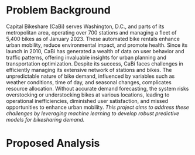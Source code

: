 # Problem Background
Capital Bikeshare (CaBi) serves Washington, D.C., and parts of its metropolitan area, operating over 700 stations and managing a fleet of 5,400 bikes as of January 2023. These automated bike rentals enhance urban mobility, reduce environmental impact, and promote health. Since its launch in 2010, CaBi has generated a wealth of data on user behavior and traffic patterns, offering invaluable insights for urban planning and transportation optimization.
Despite its success, CaBi faces challenges in efficiently managing its extensive network of stations and bikes. The unpredictable nature of bike demand, influenced by variables such as weather conditions, time of day, and seasonal changes, complicates resource allocation. Without accurate demand forecasting, the system risks overstocking or understocking bikes at various locations, leading to operational inefficiencies, diminished user satisfaction, and missed opportunities to enhance urban mobility. 
*This project aims to address these challenges by leveraging machine learning to develop robust predictive models for bikesharing demand.*

# Proposed Analysis

